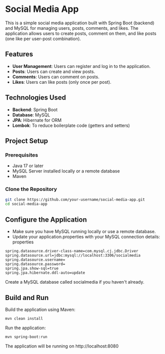 # Social Media App

This is a simple social media application built with Spring Boot (backend) and MySQL for managing users, posts, comments, and likes. The application allows users to create posts, comment on them, and like posts (one like per user-post combination).

## Features
- **User Management**: Users can register and log in to the application.
- **Posts**: Users can create and view posts.
- **Comments**: Users can comment on posts.
- **Likes**: Users can like posts (only once per post).

## Technologies Used
- **Backend**: Spring Boot
- **Database**: MySQL
- **JPA**: Hibernate for ORM
- **Lombok**: To reduce boilerplate code (getters and setters)

## Project Setup

### Prerequisites
- Java 17 or later
- MySQL Server installed locally or a remote database
- Maven

### Clone the Repository
```bash
git clone https://github.com/your-username/social-media-app.git
cd social-media-app
```
## Configure the Application
- Make sure you have MySQL running locally or use a remote database.
- Update your application.properties with your MySQL connection details:
properties
```
spring.datasource.driver-class-name=com.mysql.cj.jdbc.Driver
spring.datasource.url=jdbc:mysql://localhost:3306/socialmedia
spring.datasource.username=
spring.datasource.password=
spring.jpa.show-sql=true
spring.jpa.hibernate.ddl-auto=update
```
Create a MySQL database called socialmedia if you haven't already.

## Build and Run
Build the application using Maven:

```
mvn clean install
```
Run the application:
```
mvn spring-boot:run
```
The application will be running on http://localhost:8080
